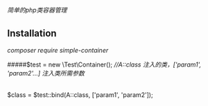 ###### 简单的php类容器管理

Installation
------------
*composer require simple-container*

#####$test = new \Test\Container();
*//A::class 注入的类，['param1', 'param2'...] 注入类所需参数*
######
$class = $test::bind(A::class, ['param1', 'param2']);
